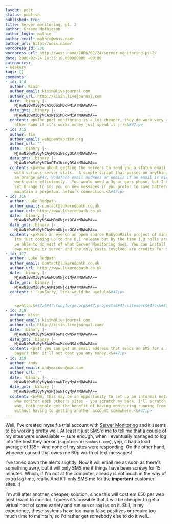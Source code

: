 ```yaml
---
layout: post
status: publish
published: true
title: Server monitoring, pt. 2
author: Graeme Mathieson
author_login: mathie
author_email: mathie@woss.name
author_url: http://woss.name/
wordpress_id: 236
wordpress_url: http://woss.name/2006/02/24/server-monitoring-pt-2/
date: 2006-02-24 16:35:10.000000000 +00:00
categories:
- Geekery
tags: []
comments:
- id: 314
  author: Kisin
  author_email: kisin@livejournal.com
  author_url: http://kisin.livejournal.com
  date: !binary |-
    MjAwNi0wMi0yNCAxODoxMDowMiArMDAwMA==
  date_gmt: !binary |-
    MjAwNi0wMi0yNCAxNzoxMDowMiArMDAwMA==
  content: <p>The port monitoring is a lot cheaper, they do work very well. On the
    other hand if it's works money just spend it ;-)<&#47;p>
- id: 315
  author: Tim
  author_email: web@pentaprism.org
  author_url: ''
  date: !binary |-
    MjAwNi0wMi0yNCAyMDo1NzoyOCArMDAwMA==
  date_gmt: !binary |-
    MjAwNi0wMi0yNCAxOTo1NzoyOSArMDAwMA==
  content: <p>How about getting the servers to send you a status email every 15 minutes
    with various server stats.  A simple script that passes on anything urgent to
    an Orange &#47; Vodafone email address or emails if an email is missing could
    work quite efficiently.  You would need a 3g or gprs phone, but I know you can
    set Orange to sms you on new messages if you prefer to save battery life and not
    maintain a perpetual network connection.<&#47;p>
- id: 316
  author: Luke Redpath
  author_email: contact@lukeredpath.co.uk
  author_url: http://www.lukeredpath.co.uk
  date: !binary |-
    MjAwNi0wMi0yNSAwMDo0NjozOCArMDAwMA==
  date_gmt: !binary |-
    MjAwNi0wMi0yNCAyMzo0NjozOCArMDAwMA==
  content: <p>Keep an eye on an open source RubyOnRails project of mine called SiteSeer.
    Its just coming up to the 0.1 release but by the time 1.0 rolls around it should
    be able to do most of what Server Monitoring does. You can install it on your
    own machine or server and the only costs involved are credits for SMS services.<&#47;p>
- id: 317
  author: Luke Redpath
  author_email: contact@lukeredpath.co.uk
  author_url: http://www.lukeredpath.co.uk
  date: !binary |-
    MjAwNi0wMi0yNSAwMDo0Njo1MyArMDAwMA==
  date_gmt: !binary |-
    MjAwNi0wMi0yNCAyMzo0Njo1MyArMDAwMA==
  content: ! '<p>Sorry, link would be useful<&#47;p>


    <p>http:&#47;&#47;rubyforge.org&#47;projects&#47;siteseer&#47;<&#47;p>'
- id: 318
  author: Kisin
  author_email: kisin@livejournal.com
  author_url: http://kisin.livejournal.com/
  date: !binary |-
    MjAwNi0wMi0yNSAxMTowMzowNSArMDAwMA==
  date_gmt: !binary |-
    MjAwNi0wMi0yNSAxMDowMzowNSArMDAwMA==
  content: <p>If you can get an email address that sends an SMS for a mobile (or a
    pager) then it'll not cost you any money.<&#47;p>
- id: 319
  author: Andy
  author_email: andymccown@mac.com
  author_url: ''
  date: !binary |-
    MjAwNi0wMi0yNyAxNzowNToyMyArMDAwMA==
  date_gmt: !binary |-
    MjAwNi0wMi0yNyAxNjowNToyMyArMDAwMA==
  content: <p>Hm, this may be an opportunity to set up an informal network of people
    who monitor each other's sites - you scratch my back, I'll scratch yours. That
    way, both people get the benefit of having monitoring running from somewhere else,
    without having to getting another account somewhere.<&#47;p>
---
```

Well, I've created myself a trial account with [Server Monitoring](http:&#47;&#47;www.server-monitoring.co.uk) and it seems to be working pretty well.  At least it just SMS'd me to tell me that a couple of my sites were unavailable -- sure enough, when I eventually managed to log into the host they are on (`napoleon.dreamhost.com`), yep, it had a load average of 135+.  And none of my sites were responding.  On the other hand, whoever caused that owes me 60p worth of text messages!

I've toned down the alerts slightly.  Now it will email me as soon as there's something awry, but it will only SMS me if things have been screwy for 15 minutes.  Which, if I'm not at the computer, already is not much in the way of extra lag time, really.  And it'll only SMS me for the **important** customer sites. :)

I'm still after another, cheaper, solution, since this will cost em &pound;50 per web host I want to monitor.  I guess it's possible that it will be cheaper to get a virtual host of some variety and run `mon` or `nagios` on it.  Still, in my experience, these systems have too many false positives or require too much time to maintain, so I'd rather get somebody else to do it well...
